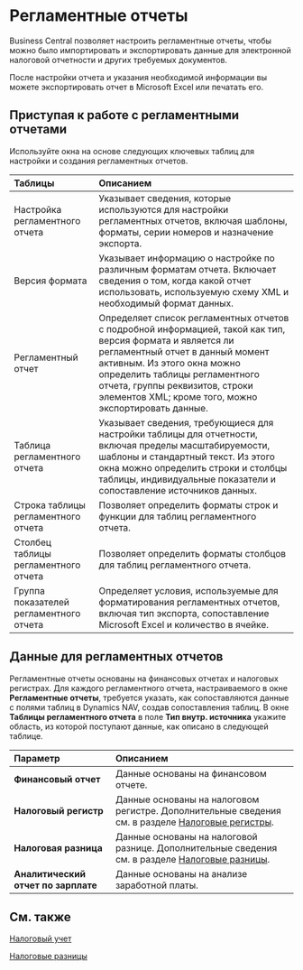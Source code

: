 # Регламентные отчеты

Business Central позволяет настроить регламентные отчеты, чтобы можно было импортировать и экспортировать данные для электронной налоговой отчетности и других требуемых документов.

После настройки отчета и указания необходимой информации вы можете экспортировать отчет в Microsoft Excel или печатать его.

 

## Приступая к работе с регламентными отчетами

Используйте окна на основе следующих ключевых таблиц для настройки и создания регламентных отчетов.

| Таблицы                                 | Описанием                                                    |
| :-------------------------------------- | :----------------------------------------------------------- |
| Настройка регламентного отчета          | Указывает сведения, которые используются для настройки регламентных отчетов, включая шаблоны, форматы, серии номеров и назначение экспорта. |
| Версия формата                          | Указывает информацию о настройке по различным форматам отчета. Включает сведения о том, когда какой отчет использовать, используемую схему XML и необходимый формат данных. |
| Регламентный отчет                      | Определяет список регламентных отчетов с подробной информацией, такой как тип, версия формата и является ли регламентный отчет в данный момент активным. Из этого окна можно определить таблицы регламентного отчета, группы реквизитов, строки элементов XML; кроме того, можно экспортировать данные. |
| Таблица регламентного отчета            | Указывает сведения, требующиеся для настройки таблицы для отчетности, включая пределы масштабируемости, шаблоны и стандартный текст.   Из этого окна можно определить строки и столбцы таблицы, индивидуальные показатели и сопоставление источников данных. |
| Строка таблицы регламентного отчета     | Позволяет определить форматы строк и функции для таблиц регламентного отчета. |
| Столбец таблицы регламентного отчета    | Позволяет определить форматы столбцов для таблиц регламентного отчета. |
| Группа показателей регламентного отчета | Определяет условия, используемые для форматирования регламентных отчетов, включая тип экспорта, сопоставление Microsoft Excel и количество в ячейке. |

 

## Данные для регламентных отчетов 

Регламентные отчеты основаны на финансовых отчетах и налоговых регистрах. Для каждого регламентного отчета, настраиваемого в окне **Регламентные отчеты**, требуется указать, как сопоставляются данные с полями таблиц в Dynamics NAV, создав сопоставления таблиц. В окне **Таблицы регламентного отчета** в поле **Тип внутр. источника** укажите область, из которой поступают данные, как описано в следующей таблице.

 

| Параметр                            | Описанием                                                    |
| :---------------------------------- | :----------------------------------------------------------- |
| **Финансовый отчет**                | Данные основаны на финансовом отчете.                        |
| **Налоговый регистр**               | Данные основаны на налоговом регистре. Дополнительные сведения см. в разделе [Налоговые регистры](https://github.com/DianaMalina/dynamics365smb-docs/blob/live/business-central/LocalFunctionality/Russia/tax-registers.md). |
| **Налоговая разница**               | Данные основаны на налоговой разнице. Дополнительные сведения см. в разделе [Налоговые разницы](https://github.com/DianaMalina/dynamics365smb-docs/blob/live/business-central/LocalFunctionality/Russia/tax-differences.md). |
| **Аналитический отчет по зарплате** | Данные основаны на анализе заработной платы.                 |

 

## См. также 

[Налоговый учет](https://github.com/DianaMalina/dynamics365smb-docs/blob/live/business-central/LocalFunctionality/Russia/tax-accounting.md)

[Налоговые разницы](https://github.com/DianaMalina/dynamics365smb-docs/blob/live/business-central/LocalFunctionality/Russia/tax-differences.md)

